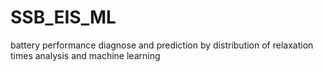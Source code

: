 # SSB_EIS_ML
battery performance diagnose and prediction by distribution of relaxation times analysis and machine learning

